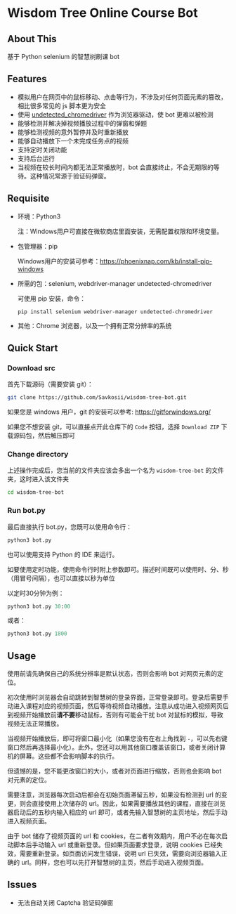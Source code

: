 #  Wisdom Tree Online Course Bot

## About This

基于 Python selenium 的智慧树刷课 bot

## Features

- 模拟用户在网页中的鼠标移动、点击等行为，不涉及对任何页面元素的篡改，相比很多常见的 js 脚本更为安全
- 使用 [undetected_chromedriver](https://github.com/ultrafunkamsterdam/undetected-chromedriver) 作为浏览器驱动，使 bot 更难以被检测
- 能够检测并解决掉视频播放过程中的弹窗和弹题
- 能够检测视频的意外暂停并及时重新播放
- 能够自动播放下一个未完成任务点的视频
- 支持定时关闭功能
- 支持后台运行
- 当视频在较长时间内都无法正常播放时，bot 会直接终止，不会无期限的等待。这种情况常源于验证码弹窗。

## Requisite

- 环境：Python3

  注：Windows用户可直接在微软商店里面安装，无需配置权限和环境变量。

- 包管理器：pip

  Windows用户的安装可参考：https://phoenixnap.com/kb/install-pip-windows

- 所需的包：selenium, webdriver-manager undetected-chromedriver

  可使用 pip 安装，命令：

  ```
  pip install selenium webdriver-manager undetected-chromedriver
  ```

- 其他：Chrome 浏览器，以及一个拥有正常分辨率的系统

## Quick Start

### Download src
首先下载源码（需要安装 git）：

```bash
git clone https://github.com/Savkosii/wisdom-tree-bot.git
```

如果您是 windows 用户，git 的安装可以参考: https://gitforwindows.org/

如果您不想安装 git，可以直接点开此仓库下的 `Code` 按钮，选择 `Download ZIP` 下载源码包，然后解压即可

### Change directory
上述操作完成后，您当前的文件夹应该会多出一个名为 `wisdom-tree-bot` 的文件夹，这时进入该文件夹

```bash
cd wisdom-tree-bot
```

### Run bot.py
最后直接执行 bot.py，您既可以使用命令行：

```bash
python3 bot.py
```

也可以使用支持 Python 的 IDE 来运行。

如要使用定时功能，使用命令行时附上参数即可。描述时间既可以使用时、分、秒（用冒号间隔），也可以直接以秒为单位

以定时30分钟为例：

```python
python3 bot.py 30:00
```

或者：

```python
python3 bot.py 1800
```

## Usage

使用前请先确保自己的系统分辨率是默认状态，否则会影响 bot 对网页元素的定位。

初次使用时浏览器会自动跳转到智慧树的登录界面，正常登录即可。登录后需要手动进入课程对应的视频页面，然后等待视频自动播放。注意从成功进入视频网页后到视频开始播放前**请不要**移动鼠标，否则有可能会干扰 bot 对鼠标的模拟，导致视频无法正常播放。

当视频开始播放后，即可将窗口最小化（如果您没有在右上角找到 `-`，可以先右键窗口然后再选择最小化）。此外，您还可以用其他窗口覆盖该窗口，或者关闭计算机的屏幕。这些都不会影响脚本的执行。

但遗憾的是，您不能更改窗口的大小，或者对页面进行缩放，否则也会影响 bot 对元素的定位。

需要注意，浏览器每次启动后都会在初始页面滞留五秒，如果没有检测到 url 的变更，则会直接使用上次储存的 url。因此，如果需要播放其他的课程，直接在浏览器启动后的五秒内输入相应的 url 即可，或者先输入智慧树的主页地址，然后手动进入视频页面。

由于 bot 储存了视频页面的 url 和 cookies，在二者有效期内，用户不必在每次启动脚本后手动输入 url 或重新登录。但如果页面要求登录，说明 cookies 已经失效，需要重新登录。如页面访问发生错误，说明 url 已失效，需要向浏览器输入正确的 url。同样，您也可以先打开智慧树的主页，然后手动进入视频页面。

## Issues

- 无法自动关闭 Captcha 验证码弹窗
